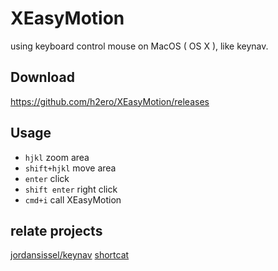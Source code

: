 # XEasyMotion
using keyboard control mouse on MacOS ( OS X ), like keynav.

## Download
https://github.com/h2ero/XEasyMotion/releases

## Usage

* `hjkl` zoom area
* `shift+hjkl` move area
* `enter` click
* `shift enter` right click
* `cmd+i` call XEasyMotion

## relate projects

[jordansissel/keynav](https://github.com/jordansissel/keynav)
[shortcat](https://shortcatapp.com/)
